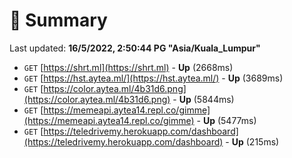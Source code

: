 # 📖 Summary
Last updated: **16/5/2022, 2:50:44 PG "Asia/Kuala_Lumpur"**

- `GET` [https://shrt.ml](https://shrt.ml) - **Up** (2668ms)
- `GET` [https://hst.aytea.ml/](https://hst.aytea.ml/) - **Up** (3689ms)
- `GET` [https://color.aytea.ml/4b31d6.png](https://color.aytea.ml/4b31d6.png) - **Up** (5844ms)
- `GET` [https://memeapi.aytea14.repl.co/gimme](https://memeapi.aytea14.repl.co/gimme) - **Up** (5477ms)
- `GET` [https://teledrivemy.herokuapp.com/dashboard](https://teledrivemy.herokuapp.com/dashboard) - **Up** (215ms)
